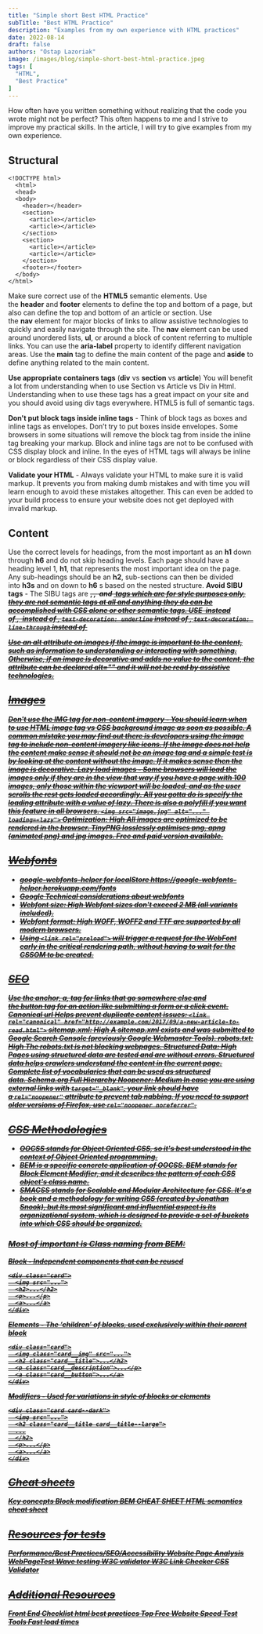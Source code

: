 ```yaml
---
title: "Simple short Best HTML Practice"
subTitle: "Best HTML Practice"
description: "Examples from my own experience with HTML practices"
date: 2022-08-14
draft: false
authors: "Ostap Lazoriak"
image: /images/blog/simple-short-best-html-practice.jpeg
tags: [
  "HTML",
  "Best Practice"
]
---
```


How often have you written something without realizing that the code you wrote might not be perfect?
This often happens to me and I strive to improve my practical skills. In the article, I will try to give examples from my own experience.
## Structural
```
<!DOCTYPE html>
  <html>
  <head>
  <body>
    <header></header>
    <section>
      <article></article>
      <article></article>
    </section>
    <section>
      <article></article>
      <article></article>
    </section>
    <footer></footer>
  </body>
</html>
```
Make sure correct use of the **HTML5** semantic elements. Use the **header** and **footer** elements to define the top and bottom of a page, but also can define the top and bottom of an article or section.
Use the **nav** element for major blocks of links to allow assistive technologies to quickly and easily navigate through the site. The **nav** element can be used around unordered lists, **ul**, or around a block of content referring to multiple links. You can use the **aria-label** property to identify different navigation areas.
Use the **main** tag to define the main content of the page and **aside** to define anything related to the main content.

**Use appropriate containers tags** (**div** vs **section** vs **article**) You will benefit a lot from understanding when to use Section vs Article vs Div in Html. Understanding when to use these tags has a great impact on your site and you should avoid using div tags everywhere. HTML5 is full of semantic tags.

**Don't put block tags inside inline tags** - Think of block tags as boxes and inline tags as envelopes. Don’t try to put boxes inside envelopes. Some browsers in some situations will remove the block tag from inside the inline tag breaking your markup. Block and inline tags are not to be confused with CSS display block and inline. In the eyes of HTML tags will always be inline or block regardless of their CSS display value.

**Validate your HTML** - Always validate your HTML to make sure it is valid markup. It prevents you from making dumb mistakes and with time you will learn enough to avoid these mistakes altogether. This can even be added to your build process to ensure your website does not get deployed with invalid markup.

## Content

Use the correct levels for headings, from the most important as an **h1** down through **h6** and do not skip heading levels. Each page should have a heading level 1, **h1**, that represents the most important idea on the page. Any sub-headings should be an **h2**, sub-sections can then be divided into **h3s** and on down to **h6** s based on the nested structure.
**Avoid SIBU tags** - The SIBU tags are **<s/>, <i/>, <b/>** and **<u/>** tags which are for style purposes only, they are not semantic tags at all and anything they do can be accomplished with CSS alone or other semantic tags. USE **<strong/>** instead of **<b/>**, **<em/>** instead of **<i/>**, `text-decoration: underline` instead of **<u/>**, `text-decoration: line-through` instead of **<s/>**

Use an **alt** attribute on images if the image is important to the content, such as information to understanding or interacting with something. Otherwise, if an image is decorative and adds no value to the content, the attribute can be declared **alt=""** and it will not be read by assistive technologies.

## Images
**Don't use the IMG tag for non-content imagery** - You should learn when to use HTML image tag vs CSS background image as soon as possible. A common mistake you may find out there is developers using the image tag to include non-content imagery like icons. If the image does not help the content make sense it should not be an image tag and a simple test is by looking at the content without the image. If it makes sense then the image is decorative.
**Lazy load images** - Some browsers will load the images only if they are in the view that way if you have a page with 100 images, only those within the viewport will be loaded, and as the user scrolls the rest gets loaded accordingly. All you gotta do is specify the loading attribute with a value of lazy. There is also a polyfill if you want this feature in all browsers.
`<img src="image.jpg" alt="..." loading=«lazy">`
**Optimization:** High All images are optimized to be rendered in the browser. TinyPNG losslessly optimises png, apng (animated png) and jpg images. Free and paid version available. 

## Webfonts
 - google-webfonts-helper for localStore https://google-webfonts-helper.herokuapp.com/fonts
 - Google Technical considerations about webfonts
 - Webfont size: High Webfont sizes don't exceed 2 MB (all variants included).
 - Webfont format: High WOFF, WOFF2 and TTF are supported by all modern browsers.
 - Using `<link rel="preload">` will trigger a request for the WebFont early in the critical rendering path, without having to wait for the CSSOM to be created.

## SEO

Use the anchor, **a**, tag for links that go somewhere else and the button tag for an action like submitting a form or a click event.
**Canonical url Helps prevent duplicate content issues:**
`<link rel="canonical" href="http://example.com/2017/09/a-new-article-to-read.html">`
**sitemap.xml:** High A sitemap.xml exists and was submitted to Google Search Console (previously Google Webmaster Tools).
**robots.txt:** High The robots.txt is not blocking webpages.
**Structured Data:** High Pages using structured data are tested and are without errors. Structured data helps crawlers understand the content in the current page. Complete list of vocabularies that can be used as structured data. Schema.org Full Hierarchy
**Noopener:** Medium In case you are using external links with `target="_blank"`, your link should have a `rel="noopener"` attribute to prevent tab nabbing. If you need to support older versions of Firefox, use `rel="noopener noreferrer"`.

## CSS Methodologies

- **OOCSS** stands for Object Oriented CSS, so it's best understood in the context of Object Oriented programming.
- **BEM** is a specific concrete application of OOCSS. BEM stands for Block Element Modifier, and it describes the pattern of each CSS object's class name.
- **SMACSS** stands for Scalable and Modular Architecture for CSS. It's a book and a methodology for writing CSS (created by Jonathan Snook), but its most significant and influential aspect is its organizational system, which is designed to provide a set of buckets into which CSS should be organized.

### Most of important is Class naming from BEM:
**Block** - Independent components that can be reused
```
<div class="card">
  <img src="...">
  <h2>...</h2>
  <p>...</p>
  <a>...</a>
</div>
```
**Elements** - The ‘children’ of blocks, used exclusively within their parent block
```
<div class="card">
  <img class="card__img" src="...">
  <h2 class="card__title">...</h2>
  <p class="card__description">...</p>
  <a class="card__button">...</a>
</div>
```
**Modifiers** - Used for variations in style of blocks or elements
```
<div class="card card--dark">
  <img src="...">
  <h2 class="card__title card__title--large">
  ...
  </h2>
  <p>...</p>
  <a>...</a>
</div>
```

## Cheat sheets
[Key concepts](https://en.bem.info/methodology/key-concepts/)
[Block modification](https://en.bem.info/methodology/block-modification/)
[BEM CHEAT SHEET](https://9elements.com/bem-cheat-sheet/)
[HTML semantics cheat sheet](https://learn-the-web.algonquindesign.ca/topics/html-semantics-cheat-sheet/)

## Resources for tests
[Performance/Best Practices/SEO/Accessibility](https://web.dev/measure/)
[Website Page Analysis](https://tools.pingdom.com/)
[WebPageTest](https://www.webpagetest.org/)
[Wave testing](https://wave.webaim.org/)
[W3C validator](https://validator.w3.org/)
[W3C Link Checker](https://validator.w3.org/checklink)
[CSS Validator](https://jigsaw.w3.org/css-validator/)

## Additional Resources
[Front End Checklist](https://github.com/thedaviddias/Front-End-Checklist)
[html best practices](https://github.com/hail2u/html-best-practices)
[Top Free Website Speed Test Tools](https://www.keycdn.com/blog/website-speed-test-tools)
[Fast load times](https://web.dev/fast/#prioritize-resources)
